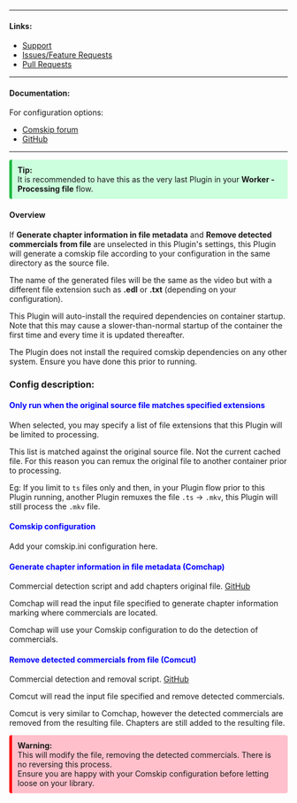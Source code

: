 
---

#### Links:

- [Support](https://unmanic.app/discord)
- [Issues/Feature Requests](https://github.com/Unmanic/plugin.comskip/issues)
- [Pull Requests](https://github.com/Unmanic/plugin.comskip/pulls)

---

#### Documentation:

For configuration options:
 - [Comskip forum](http://www.kaashoek.com/comskip/)
 - [GitHub](https://github.com/erikkaashoek/Comskip)

---

<div style="background-color:#cfd;border-radius:4px;border-left:solid 5px #2b4;padding:10px;">
<b>Tip:</b>
<br>It is recommended to have this as the very last Plugin in your <b>Worker - Processing file</b></b> flow.
</div>

#### Overview

If **Generate chapter information in file metadata** and **Remove detected commercials from file** are unselected in this Plugin's settings,
this Plugin will generate a comskip file according to your configuration in the same directory as the source file.

The name of the generated files will be the same as the video but with a different file extension such as **.edl** or **.txt** (depending on your configuration).

This Plugin will auto-install the required dependencies on container startup. Note that this may cause a slower-than-normal startup of the container the first time and every time it is updated thereafter.

The Plugin does not install the required comskip dependencies on any other system. Ensure you have done this prior to running.


### Config description:

#### <span style="color:blue">Only run when the original source file matches specified extensions</span>
When selected, you may specify a list of file extensions that this Plugin will be limited to processing.

This list is matched against the original source file. Not the current cached file.
For this reason you can remux the original file to another container prior to processing.

Eg: If you limit to `ts` files only and then, in your Plugin flow prior to this Plugin running, another Plugin remuxes
the file `.ts` -> `.mkv`, this Plugin will still process the `.mkv` file.

#### <span style="color:blue">Comskip configuration</span>
Add your comskip.ini configuration here.


#### <span style="color:blue">Generate chapter information in file metadata (Comchap)</span>
Commercial detection script and add chapters original file.
[GitHub](https://github.com/BrettSheleski/comchap)

Comchap will read the input file specified to generate chapter information marking where commercials are located.

Comchap will use your Comskip configuration to do the detection of commercials.


#### <span style="color:blue">Remove detected commercials from file (Comcut)</span>
Commercial detection and removal script.
[GitHub](https://github.com/BrettSheleski/comchap)

Comcut will read the input file specified and remove detected commercials.

Comcut is very similar to Comchap, however the detected commercials are removed from the resulting file. 
Chapters are still added to the resulting file.

<div style="background-color:pink;border-radius:4px;border-left:solid 5px red;padding:10px;">
<b>Warning:</b>
<br>This will modify the file, removing the detected commercials. There is no reversing this process.
<br>Ensure you are happy with your Comskip configuration before letting loose on your library.
</div>



